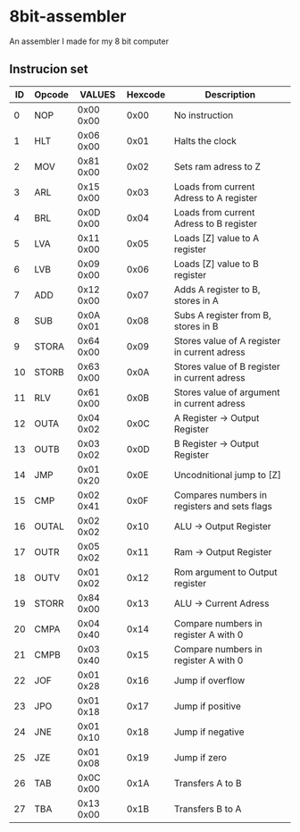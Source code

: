 # 8bit-assembler
An assembler I made for my 8 bit computer

## Instrucion set
| ID | Opcode | VALUES | Hexcode | Description |
|---|---|---|---|---|
| 0	| NOP	| 0x00	0x00	| 0x00	| No instruction |
| 1	| HLT	| 0x06	0x00	| 0x01	| Halts the clock |
| 2	| MOV	| 0x81	0x00	| 0x02	| Sets ram adress to Z |
| 3	| ARL	| 0x15	0x00	| 0x03	| Loads from current Adress to A register |
| 4	| BRL	| 0x0D	0x00	| 0x04	| Loads from current Adress to B register
| 5	| LVA	| 0x11	0x00	| 0x05	| Loads [Z] value to A register
| 6	| LVB		| 0x09	0x00	| 0x06	| Loads [Z] value to B register
| 7	| ADD	| 0x12	0x00	| 	0x07	| Adds A register to B, stores in A
| 8	| SUB	| 0x0A	0x01	| 0x08	| Subs A register from B, stores in B
| 9	| STORA	| 0x64	0x00	| 0x09	| Stores value of A register in  current adress
| 10	| STORB	| 0x63	0x00	| 0x0A	| Stores value of B register in  current adress
| 11	| RLV	| 0x61	0x00	| 0x0B	| Stores value of argument in current adress
| 12	| OUTA	| 0x04	0x02	| 0x0C	| A Register -> Output Register
| 13	| OUTB	| 0x03	0x02	| 0x0D	| B Register -> Output Register
| 14	| JMP	| 0x01	0x20	| 0x0E	| Uncodnitional jump to [Z]
| 15	| CMP	| 0x02	0x41	| 0x0F	| Compares numbers in registers and sets flags
| 16	| OUTAL	| 0x02	0x02	| 0x10	| ALU -> Output Register
| 17	| OUTR	| 0x05	0x02	| 0x11	| Ram -> Output Register
| 18	| OUTV	| 0x01	0x02	| 0x12	| Rom argument to Output register
| 19	| STORR	| 0x84	0x00	| 0x13	| ALU -> Current Adress
| 20	| CMPA	| 0x04	0x40	| 0x14	| Compare numbers in register A with 0
| 21	| CMPB	| 0x03	0x40	| 0x15	| Compare numbers in register A with 0
| 22	| JOF	| 0x01	0x28	| 0x16	| Jump if overflow
| 23	| JPO	| 0x01	0x18	| 0x17	| Jump if positive
| 24	| JNE	| 0x01	0x10	| 0x18	| Jump if negative
| 25	| JZE	| 0x01	0x08	| 0x19	| Jump if zero
| 26	| TAB	| 0x0C	0x00	| 0x1A	| Transfers A to B
| 27	| TBA	| 0x13	0x00	| 0x1B	| Transfers B to A
